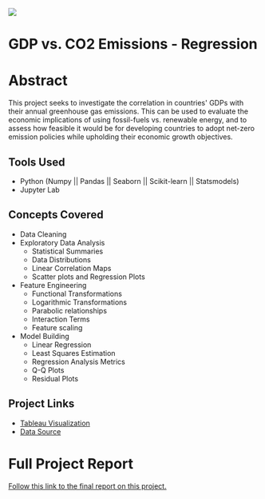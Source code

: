 ![](https://github.com/TommyAngelini/Data-Science-Projects/blob/main/Projects/GDPVersusEmissions/Images/thumbnail.jpg)
# GDP vs. CO2 Emissions - Regression
# Abstract
This project seeks to investigate the correlation in countries' GDPs with their annual greenhouse gas emissions. This can be used to evaluate the economic implications of using fossil-fuels vs. renewable energy, and to assess how feasible it would be for developing countries to adopt net-zero emission policies while upholding their economic growth objectives.

## Tools Used
- Python (Numpy || Pandas || Seaborn || Scikit-learn || Statsmodels)
- Jupyter Lab

## Concepts Covered
- Data Cleaning
- Exploratory Data Analysis
	- Statistical Summaries
	- Data Distributions
	- Linear Correlation Maps
	- Scatter plots and Regression Plots
- Feature Engineering
	- Functional Transformations
	- Logarithmic Transformations
	- Parabolic relationships
	- Interaction Terms
	- Feature scaling
- Model Building
	- Linear Regression
	- Least Squares Estimation
	- Regression Analysis Metrics
	- Q-Q Plots
	- Residual Plots

## Project Links
- [Tableau Visualization](https://public.tableau.com/app/profile/tomas.angelini/viz/GDPvsCO2EmissionsbyCountry/CountryGDPvs_CO2EmissionsDashboard)
- [Data Source](https://ourworldindata.org/grapher/co2-emissions-vs-gdp)

# Full Project Report
[Follow this link to the final report on this project.](https://tomasangelini.com/gdpvsco2page.html)                                                               
